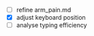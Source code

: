 - [ ] refine arm_pain.md
- [x] adjust keyboard position
- [ ] analyse typing efficiency
<!--stackedit_data:
eyJoaXN0b3J5IjpbMjA2ODcxMDk4XX0=
-->